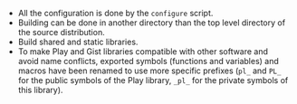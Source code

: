 - All the configuration is done by the `configure` script.
- Building can be done in another directory than the top level directory of the
  source distribution.
- Build shared and static libraries.
- To make Play and Gist libraries compatible with other software and avoid name
  conflicts, exported symbols (functions and variables) and macros have been
  renamed to use more specific prefixes (`pl_` and `PL_` for the public symbols
  of the Play library, `_pl_` for the private symbols of this library).
